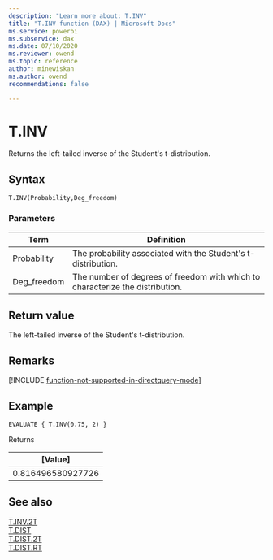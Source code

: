 ```yaml
---
description: "Learn more about: T.INV"
title: "T.INV function (DAX) | Microsoft Docs"
ms.service: powerbi 
ms.subservice: dax 
ms.date: 07/10/2020
ms.reviewer: owend
ms.topic: reference
author: minewiskan
ms.author: owend 
recommendations: false

---
```

# T.INV

Returns the left-tailed inverse of the Student's t-distribution.

## Syntax  
  
```dax
T.INV(Probability,Deg_freedom)
```
  
### Parameters  
  
|Term|Definition|  
|--------|--------------|  
|Probability|The probability associated with the Student's t-distribution.|  
|Deg_freedom|The number of degrees of freedom with which to characterize the distribution.|
  
## Return value

The left-tailed inverse of the Student's t-distribution.

## Remarks

[!INCLUDE [function-not-supported-in-directquery-mode](includes/function-not-supported-in-directquery-mode.md)]

## Example  
  
```dax
EVALUATE { T.INV(0.75, 2) }
```

Returns

|[Value]  |
|---------|
|0.816496580927726   |

## See also  

[T.INV.2T](t-inv-2t-dax.md)  
[T.DIST](t-dist-dax.md)  
[T.DIST.2T](t-dist-2t-dax.md)  
[T.DIST.RT](t-dist-rt-dax.md)  
